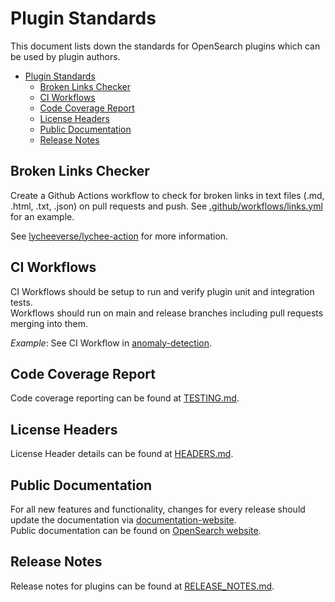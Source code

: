 # Plugin Standards

This document lists down the standards for OpenSearch plugins which can be used by plugin authors.

- [Plugin Standards](#plugin-standards)
  - [Broken Links Checker](#broken-links-checker)
  - [CI Workflows](#ci-workflows)
  - [Code Coverage Report](#code-coverage-report)
  - [License Headers](#license-headers)
  - [Public Documentation](#public-documentation)
  - [Release Notes](#release-notes)  

## Broken Links Checker

Create a Github Actions workflow to check for broken links in text files (.md, .html, .txt, .json) on pull requests and push. See [.github/workflows/links.yml](.github/workflows/links.yml) for an example.

See [lycheeverse/lychee-action](https://github.com/lycheeverse/lychee-action) for more information.

## CI Workflows

CI Workflows should be setup to run and verify plugin unit and integration tests.  
Workflows should run on main and release branches including pull requests merging into them.

_Example_: See CI Workflow in [anomaly-detection](https://github.com/opensearch-project/anomaly-detection/blob/main/.github/workflows/CI.yml). 

## Code Coverage Report

Code coverage reporting can be found at [TESTING.md](TESTING.md#code-coverage-reporting).

## License Headers

License Header details can be found at [HEADERS.md](HEADERS.md).

## Public Documentation

For all new features and functionality, changes for every release should update the documentation via [documentation-website](https://github.com/opensearch-project/documentation-website).  
Public documentation can be found on [OpenSearch website](https://opensearch.org/docs).

## Release Notes

Release notes for plugins can be found at [RELEASE_NOTES.md](RELEASE_NOTES.md).
